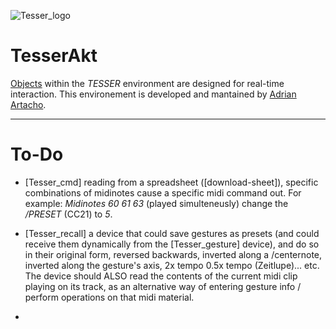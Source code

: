 ![Tesser_logo](https://docs.google.com/drawings/d/e/2PACX-1vT26NziYMaLrGHlvNspiJ9dOjXR6hZyVxrGwfkgV1MwvMTWtAWh5ZUqMsit5gSllXemcGajjddqfqnc/pub?w=131&h=129)

# TesserAkt

[Objects](https://bitbucket.org/AdrianArtacho/workspace/projects/TESSER) within the *TESSER* environment are designed for real-time interaction. This environement is developed and mantained by [Adrian Artacho](https://bitbucket.org/AdrianArtacho/).

---

# To-Do

- [Tesser_cmd] reading from a spreadsheet ([download-sheet]), specific combinations of midinotes cause a specific midi command out. For example: *Midinotes 60 61 63* (played simulteneusly) change the */PRESET* (CC21) to *5*.

- [Tesser_recall] a device that could save gestures as presets (and could receive them dynamically from the [Tesser_gesture] device), and do so in their original form, reversed backwards, inverted along a /centernote, inverted along the gesture's axis, 2x tempo 0.5x tempo (Zeitlupe)... etc. The device should ALSO read the contents of the current midi clip playing on its track, as an alternative way of entering gesture info / perform operations on that midi material.

- 
